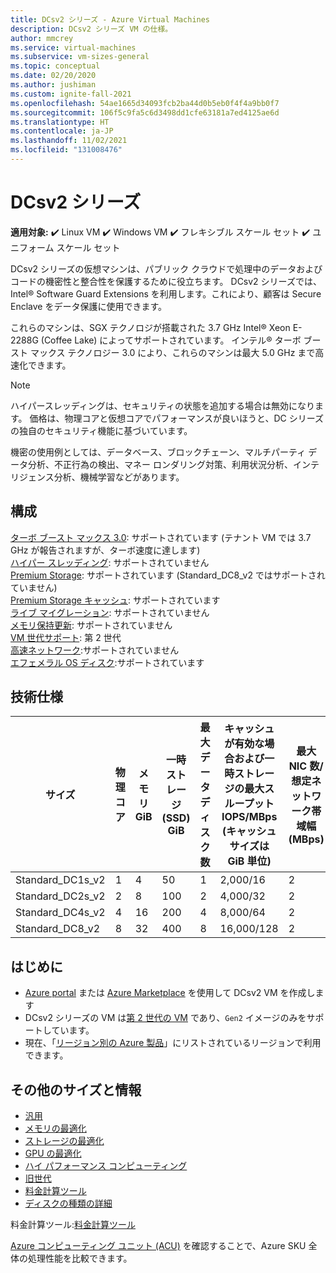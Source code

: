```yaml
---
title: DCsv2 シリーズ - Azure Virtual Machines
description: DCsv2 シリーズ VM の仕様。
author: mmcrey
ms.service: virtual-machines
ms.subservice: vm-sizes-general
ms.topic: conceptual
ms.date: 02/20/2020
ms.author: jushiman
ms.custom: ignite-fall-2021
ms.openlocfilehash: 54ae1665d34093fcb2ba44d0b5eb0f4f4a9bb0f7
ms.sourcegitcommit: 106f5c9fa5c6d3498dd1cfe63181a7ed4125ae6d
ms.translationtype: HT
ms.contentlocale: ja-JP
ms.lasthandoff: 11/02/2021
ms.locfileid: "131008476"
---
```

# <a name="dcsv2-series"></a>DCsv2 シリーズ

**適用対象:** :heavy_check_mark: Linux VM :heavy_check_mark: Windows VM :heavy_check_mark: フレキシブル スケール セット :heavy_check_mark: ユニフォーム スケール セット

DCsv2 シリーズの仮想マシンは、パブリック クラウドで処理中のデータおよびコードの機密性と整合性を保護するために役立ちます。 DCsv2 シリーズでは、Intel® Software Guard Extensions を利用します。これにより、顧客は Secure Enclave をデータ保護に使用できます。

これらのマシンは、SGX テクノロジが搭載された 3.7 GHz Intel® Xeon E-2288G (Coffee Lake) によってサポートされています。 インテル® ターボ ブースト マックス テクノロジー 3.0 により、これらのマシンは最大 5.0 GHz まで高速化できます。 

> [!NOTE]
> ハイパースレッディングは、セキュリティの状態を追加する場合は無効になります。 価格は、物理コアと仮想コアでパフォーマンスが良いほうと、DC シリーズの独自のセキュリティ機能に基づいています。

機密の使用例としては、データベース、ブロックチェーン、マルチパーティ データ分析、不正行為の検出、マネー ロンダリング対策、利用状況分析、インテリジェンス分析、機械学習などがあります。

## <a name="configuration"></a>構成

[ターボ ブースト マックス 3.0](https://www.intel.com/content/www/us/en/gaming/resources/turbo-boost.html): サポートされています (テナント VM では 3.7 GHz が報告されますが、ターボ速度に達します)<br>
[ハイパー スレッディング](https://www.intel.com/content/www/us/en/gaming/resources/hyper-threading.html): サポートされていません<br>
[Premium Storage](premium-storage-performance.md): サポートされています (Standard_DC8_v2 ではサポートされていません)<br>
[Premium Storage キャッシュ](premium-storage-performance.md): サポートされています<br>
[ライブ マイグレーション](maintenance-and-updates.md): サポートされていません<br>
[メモリ保持更新](maintenance-and-updates.md): サポートされていません<br>
[VM 世代サポート](generation-2.md): 第 2 世代<br>
[高速ネットワーク](../virtual-network/create-vm-accelerated-networking-cli.md):サポートされていません<br>
[エフェメラル OS ディスク](ephemeral-os-disks.md):サポートされています <br>

## <a name="technical-specifications"></a>技術仕様

| サイズ             | 物理コア | メモリ GiB | 一時ストレージ (SSD) GiB | 最大データ ディスク数 | キャッシュが有効な場合および一時ストレージの最大スループットIOPS/MBps (キャッシュ サイズは GiB 単位) | 最大 NIC 数/想定ネットワーク帯域幅 (MBps) | EPC メモリ MiB |
|------------------|------|-------------|------------------------|----------------|-------------------------------------------------------------------------|----------------------------------------------|---------------------|
| Standard_DC1s_v2 | 1    | 4           | 50                     | 1              | 2,000/16                                                                                               | 2   | 28                                      |
| Standard_DC2s_v2 | 2    | 8           | 100                    | 2              | 4,000/32                                                                                               | 2  | 56                                          |
| Standard_DC4s_v2 | 4    | 16          | 200                    | 4              | 8,000/64                                                                                               | 2  | 112                                          |
| Standard_DC8_v2  | 8   | 32          | 400                    | 8              | 16,000/128                                                                                         | 2   | 168                                         |


## <a name="get-started"></a>はじめに

- [Azure portal](./linux/quick-create-portal.md) または [Azure Marketplace](https://azuremarketplace.microsoft.com/marketplace/apps/microsoft-azure-compute.acc-virtual-machine-v2?tab=overview) を使用して DCsv2 VM を作成します
- DCsv2 シリーズの VM は[第 2 世代の VM](./generation-2.md#creating-a-generation-2-vm) であり、`Gen2` イメージのみをサポートしています。
- 現在、「[リージョン別の Azure 製品](https://azure.microsoft.com/global-infrastructure/services/?products=virtual-machines&regions=all)」にリストされているリージョンで利用できます。

## <a name="more-sizes-and-information"></a>その他のサイズと情報

- [汎用](sizes-general.md)
- [メモリの最適化](sizes-memory.md)
- [ストレージの最適化](sizes-storage.md)
- [GPU の最適化](sizes-gpu.md)
- [ハイ パフォーマンス コンピューティング](sizes-hpc.md)
- [旧世代](sizes-previous-gen.md)
- [料金計算ツール](https://azure.microsoft.com/pricing/calculator/)
- [ディスクの種類の詳細](./disks-types.md#ultra-disks)

料金計算ツール:[料金計算ツール](https://azure.microsoft.com/pricing/calculator/)

[Azure コンピューティング ユニット (ACU)](acu.md) を確認することで、Azure SKU 全体の処理性能を比較できます。
